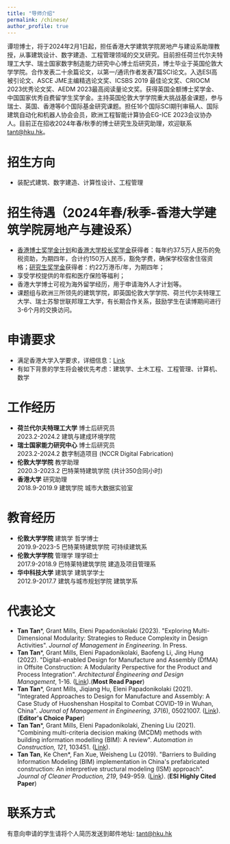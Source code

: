 ```yaml
---
title: "导师介绍"
permalink: /chinese/
author_profile: true
---
```

谭坦博士，将于2024年2月1日起，担任香港大学建筑学院房地产与建设系助理教授，从事建筑设计、数字建造、工程管理领域的交叉研究。目前担任荷兰代尔夫特理工大学、瑞士国家数字制造能力研究中心博士后研究员，博士毕业于英国伦敦大学学院。合作发表二十余篇论文，以第一/通讯作者发表7篇SCI论文。入选ESI高被引论文、ASCE JME主编精选论文奖、ICSBS 2019 最佳论文奖、CRIOCM 2023优秀论文奖、AEDM 2023最高阅读量论文奖。获得英国全额博士奖学金、中国国家优秀自费留学生奖学金。主持英国伦敦大学学院重大挑战基金课题，参与瑞士、英国、香港等6个国际基金研究课题。担任16个国际SCI期刊审稿人、国际建筑自动化和机器人协会会员，欧洲工程智能计算协会EG-ICE 2023会议协办人。目前正在招收2024年春/秋季的博士研究生及研究助理，欢迎联系 tant@hku.hk。

# 招生方向
* 装配式建筑、数字建造、计算性设计、工程管理

# 招生待遇（2024年春/秋季-香港大学建筑学院房地产与建设系）
* [香港博士奖学金计划](https://gradsch.hku.hk/prospective_students/fees_scholarships_and_financial_support/hong_kong_phd_fellowship_scheme)和[香港大学校长奖学金](https://gradsch.hku.hk/prospective_students/fees_scholarships_and_financial_support/hku_presidential_phd_scholar_programme)获得者：每年约37.5万人民币的免税资助，为期四年，合计约150万人民币，豁免学费，确保学校宿舍住宿资格；[研究生奖学金](https://gradsch.hku.hk/prospective_students/fees_scholarships_and_financial_support/postgraduate_scholarships)获得者：约22万港币/年，为期四年；
* 享受学校提供的年假和医疗保险等福利；
* 香港大学博士可视为海外留学经历，用于申请海外人才计划等。
* 课题组与欧洲三所领先的建筑学院，即英国伦敦大学学院、荷兰代尔夫特理工大学、瑞士苏黎世联邦理工大学，有长期合作关系，鼓励学生在读博期间进行3-6个月的交换访问。

# 申请要求
* 满足香港大学入学要求，详细信息：[Link](https://engg.hku.hk/Admissions/PhD-MPhil/Admission-Requirements)
* 有如下背景的学生将会被优先考虑：建筑学、土木工程、工程管理、计算机、数学

# 工作经历
* **荷兰代尔夫特理工大学** 博士后研究员
<br>2023.2-2024.2 建筑与建成环境学院
* **瑞士国家能力研究中心** 博士后研究员
<br>2023.2-2024.2 数字制造项目 (NCCR Digital Fabrication)
* **伦敦大学学院** 教学助理 
<br>2020.3-2023.2 巴特莱特建筑学院 (共计350合同小时)
* **香港大学** 研究助理
<br>2018.9-2019.9 建筑学院 城市大数据实验室

# 教育经历
* **伦敦大学学院** 建筑学 哲学博士
<br>2019.9-2023-5 巴特莱特建筑学院 可持续建筑系
* **伦敦大学学院** 管理学 理学硕士
<br>2017.9-2018.9 巴特莱特建筑学院 建造及项目管理系
* **华中科技大学** 建筑学 建筑学学士
<br>2012.9-2017.7 建筑与城市规划学院 建筑学系  

# 代表论文
* **Tan Tan***, Grant Mills, Eleni Papadonikolaki (2023). "Exploring Multi-Dimensional Modularity: Strategies to Reduce Complexity in Design Activities". <i>Journal of Management in Engineering</i>. In Press.
* **Tan Tan***, Grant Mills, Eleni Papadonikolaki, Baofeng Li, Jing Hung (2022). "Digital-enabled Design for Manufacture and Assembly (DfMA) in Offsite Construction: A Modularity Perspective for the Product and Process Integration". <i>Architectural Engineering and Design Management</i>, 1-16. ([Link](https://doi.org/10.1080/17452007.2022.2104208)).(**Most Read Paper**)
* **Tan Tan***, Grant Mills, Jiqiang Hu, Eleni Papadonikolaki (2021). "Integrated Approaches to Design for Manufacture and Assembly: A Case Study of Huoshenshan Hospital to Combat COVID-19 in Wuhan, China". <i>Journal of Management in Engineering, 37</i>(6), 05021007. ([Link](https://ascelibrary.org/doi/abs/10.1061/%28ASCE%29ME.1943-5479.0000972)). (**Editor's Choice Paper**)
* **Tan Tan***, Grant Mills, Eleni Papadonikolaki, Zhening Liu (2021). "Combining multi-criteria decision making (MCDM) methods with building information modelling (BIM): A review". <i>Automation in Construction, 121</i>, 103451. ([Link](https://www.sciencedirect.com/science/article/pii/S0926580520310311)).
* **Tan Tan**, Ke Chen*, Fan Xue, Weisheng Lu (2019). "Barriers to Building Information Modeling (BIM) implementation in China's prefabricated construction: An interpretive structural modeling (ISM) approach". <i>Journal of Cleaner Production, 219</i>, 949-959. ([Link](https://www.sciencedirect.com/science/article/abs/pii/S095965261930530X)). (**ESI Highly Cited Paper**)

# 联系方式
有意向申请的学生请将个人简历发送到邮件地址: tant@hku.hk

